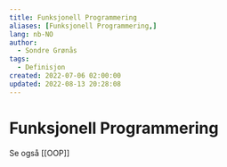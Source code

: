 ```yaml
---
title: Funksjonell Programmering
aliases: [Funksjonell Programmering,]
lang: nb-NO
author:
  - Sondre Grønås
tags:
  - Definisjon
created: 2022-07-06 02:00:00
updated: 2022-08-13 20:28:08
---
```

# Funksjonell Programmering
Se også [[OOP]]
